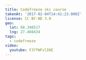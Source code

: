 ```yaml
---
title: Codefreeze ski course
takenAt: '2017-02-04T14:41:23.000Z'
license: CC BY-ND 3.0
geo:
  lat: 68.346517
  lng: 27.460434
tags:
  - codefreeze
video:
  youtube: F37fWFvlIKE
---
```

